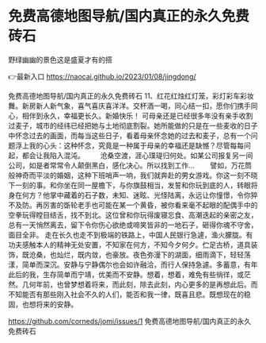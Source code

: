 # 免费高德地图导航/国内真正的永久免费砖石
野绿幽幽的景色这是盛夏才有的搭

👉最新入口 https://naocai.github.io/2023/01/08/jingdong/

免费高德地图导航/国内真正的永久免费砖石	11、红花红烛红灯笼，彩灯彩车彩妆舞。新房新人新气象，喜气喜庆喜洋洋。交杯酒一喝，同心结一扣，愿你们携手同心，相伴到永久，幸福更长久。新婚快乐！
可母亲还是已经很多年没有亲手收割过麦子，城市的经纬已经把她与土地彻底割裂。她所能做的只是在一些麦收的日子中怀念过去的画面，而每当这些日子，看着母亲怀念她的过去和麦子，总有一个问题浮上我的心头：这种怀念，究竟是一种属于母亲的幸福还是缺憾？尽管每每问起，都会让我陷入混沌。
　　沧桑空渡，涯心璞瑅归何处。如某公司报复另一间公司，如是者常常令人颠倒黑白，感化决心。所以找到工作...
　　譬如，万花筒般神奇而平淡的婚姻，这种下班哨声一响，我们就奔赴的男女游戏。你这一刻不晓下一刻的事。和你坐在同一屋檐下，与你旗鼓相当，发誓和你玩到底的人，转眼将身在何方？他掌中藏着的石子数，未知、迷眩、光怪陆离，永远让你憧憬，令你猝不及防。再厉害的斲轮老手也可能在某一个黄昏，被你看来毫不起眼的配偶手中的空拳玩得瞠目结舌，找不到北。这位曾和你玩得废寝忘食、高潮迭起的亲密之友，总有一天悄然离去，留下令你伤心欲绝或啼笑皆非的一地石子，砸得你魂不守舍，面目全非。
走在长久也走不到极端的铁路上，中国人民银行急遽，渔火朦胧。有功夫感触本人的精神无处安置，不知家在何方，不知今夕何夕。伫足古桥，道具装饰，既沧桑，也灿烂，既内敛，也豪放。夜色弥漫下的湖面，细雨滴下，轻轻荡漾，简单而深沉。安静与宁静偶尔也会如许融洽，而行人保持急遽。多蓄意，有年此后的我，生存简单而宁靖，优美而不安静。想着，想着，难免有些徜徉，或茫然。几何年前，也曾梦想着将来，而此刻，除去此刻，内心更多的是再想此后。而不知能否有那些刚入社会不久的人们，能否和我一律，既喜且悲。既想现在的稳固，也想将来的安静。

https://github.com/corneds/jomi/issues/1
免费高德地图导航/国内真正的永久免费砖石
